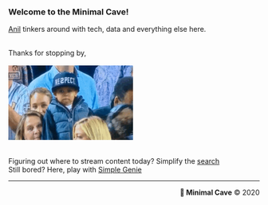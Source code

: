 ### Welcome to the Minimal Cave!

[Anil](https://www.linkedin.com/in/anilgeorge04/) tinkers around with tech, data and everything else here.


<br>Thanks for stopping by,<br><br>
<img width='250' height='150' src="images/respect.gif" alt="respect">

<br>Figuring out where to stream content today? Simplify the [search](https://www.minimalcave.com/chillwhere)
<br>Still bored? Here, play with [Simple Genie](https://www.minimalcave.com/genie)

---
<p align='right'><b>🤍 Minimal Cave</b> © 2020</p>
